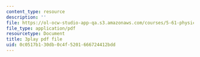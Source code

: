 ```yaml
---
content_type: resource
description: ''
file: https://ol-ocw-studio-app-qa.s3.amazonaws.com/courses/5-61-physical-chemistry-fall-2017/0c0517b130db0c4f5201666724412bdd_zR6vXHHQZZA.pdf
file_type: application/pdf
resourcetype: Document
title: 3play pdf file
uid: 0c0517b1-30db-0c4f-5201-666724412bdd
---
```

